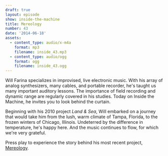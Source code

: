 ```yaml
---
draft: true
layout: episode
show: inside-the-machine
title: Mereology
number: 43
date: '2014-06-18'
assets:
  - content_type: audio/x-m4a
    format: mp3
    filename: inside_43.mp3
  - content_type: audio/ogg
    format: ogg
    filename: inside_43.ogg
---
```

Will Farina specializes in improvised, live electronic music. With his array of analog synthesizers, many cables, and portable recorder, he's taught us many important auditory lessons. The importance of field recording and dynamic range are regularly covered in his studies. Today on Inside the Machine, he invites you to look behind the curtain.

Beginning with his 2010 project *Land & Sea*, Will embarked on a journey that would take him from the lush, warm climate of Tampa, Florida, to the frozen winters of Chicago, Illinois. Undeterred by the difference in temperature, he's happy here. And the music continues to flow, for which we're very grateful.

Press play to experience the story behind his most recent project, [Mereology](http://facebook.com/mereology).